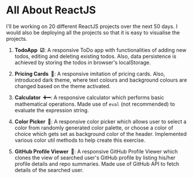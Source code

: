 # All About ReactJS

I'll be working on 20 different ReactJS projects over the next 50 days. I would also be deploying all the projects so that it is easy to visualise the projects.

1. **TodoApp &nbsp;☑**: A responsive ToDo app with functionalities of adding new todos, editing and deleting existing todos. Also, data persistence is achieved by storing the todos in browser's localStorage.

2. **Pricing Cards &nbsp;💸**: A responsive imitation of pricing cards. Also, introduced dark theme, where text colours and background colours are changed based on the theme activated.

3. **Calculator &nbsp;➕➖**: A responsive calculator which performs basic mathematical operations. Made use of ```eval``` (not recommended) to evaluate the expression string.

4. **Color Picker &nbsp;🎨**: A responsive color picker which allows user to select a color from randomly generated color palette, or choose a color of choice which gets set as background color of the header. Implemented various color util methods to help create this exercise.

5. **GitHub Profile Viewer &nbsp;🙋**: A responsive GitHub Profile Viewer which clones the view of searched user's GitHub profile by listing his/her profile details and repo summaries. Made use of GitHub API to fetch details of the searched user.